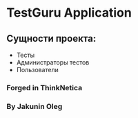 # TestGuru Application

## Сущности проекта:

* Тесты
* Администраторы тестов
* Пользователи

### Forged in ThinkNetica <br />
### By Jakunin Oleg
